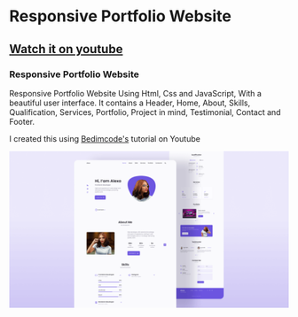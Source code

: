 # Responsive Portfolio Website 
## [Watch it on youtube](https://youtu.be/27JtRAI3QO8)
### Responsive Portfolio Website
Responsive Portfolio Website Using Html, Css and JavaScript, With a beautiful user interface. It contains a Header, Home, About, Skills, Qualification, Services, Portfolio, Project in mind, Testimonial, Contact and Footer.

I created this using [Bedimcode's](https://www.youtube.com/c/Bedimcode) tutorial on Youtube

![Resume cv](/preview.png)
